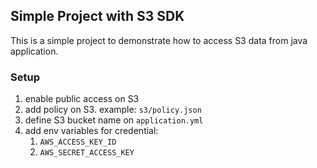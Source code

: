 ## Simple Project with S3 SDK

This is a simple project to demonstrate how to access S3 data from java application.

### Setup
1. enable public access on S3
2. add policy on S3. example: `s3/policy.json`
3. define S3 bucket name on `application.yml`
4. add env variables for credential:
   1. `AWS_ACCESS_KEY_ID`
   2. `AWS_SECRET_ACCESS_KEY`